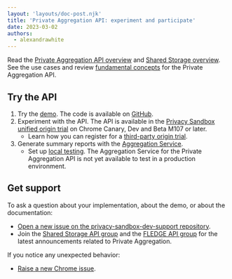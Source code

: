 ```yaml
---
layout: 'layouts/doc-post.njk'
title: 'Private Aggregation API: experiment and participate'
date: 2023-03-02
authors:
  - alexandrawhite
---
```


Read the [Private Aggregation API overview](/docs/privacy-sandbox/private-aggregation/)
and [Shared Storage overview](/docs/privacy-sandbox/shared-storage/).
See the use cases and review
[fundamental concepts](/docs/privacy-sandbox/private-aggregation-fundamentals/)
for the Private Aggregation API.

## Try the API

1. Try the [demo](http://goo.gle/shared-storage-demo). The code is available on
   [GitHub](https://github.com/GoogleChromeLabs/shared-storage-demo).
2. Experiment with the API. The API is available in the [Privacy Sandbox unified origin trial](/docs/privacy-sandbox/unified-origin-trial/) on Chrome Canary, Dev and Beta M107 or later.
   * Learn how you can register for a [third-party origin trial](/docs/web-platform/third-party-origin-trials/).
3. Generate summary reports with the [Aggregation Service](/docs/privacy-sandbox/aggregation-service).
   *  Set up
      [local testing](https://github.com/privacysandbox/aggregation-service/blob/main/README.md).
      The Aggregation Service for the Private Aggregation API is not yet
      available to test in a production environment.

## Get support

To ask a question about your implementation, about the
demo, or about the documentation: 

* [Open a new issue on the privacy-sandbox-dev-support
  repository](https://github.com/GoogleChromeLabs/privacy-sandbox-dev-support/issues/new/choose).
*  Join the [Shared Storage API group](https://groups.google.com/a/chromium.org/g/shared-storage-api-announcements) and the [FLEDGE API group](https://groups.google.com/a/chromium.org/g/fledge-api-announce/) for the latest announcements related to Private Aggregation. 

If you notice any unexpected behavior: 

* [Raise a new Chrome issue](https://crbug.com/new).
